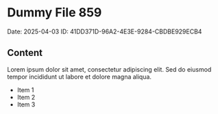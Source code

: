 # Dummy File 859

Date: 2025-04-03
ID: 41DD371D-96A2-4E3E-9284-CBDBE929ECB4

## Content

Lorem ipsum dolor sit amet, consectetur adipiscing elit.
Sed do eiusmod tempor incididunt ut labore et dolore magna aliqua.

* Item 1
* Item 2
* Item 3
